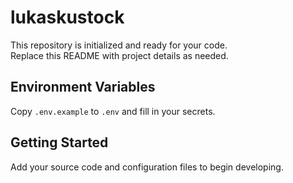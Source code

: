 # lukaskustock

This repository is initialized and ready for your code.  
Replace this README with project details as needed.

## Environment Variables

Copy `.env.example` to `.env` and fill in your secrets.

## Getting Started

Add your source code and configuration files to begin developing.